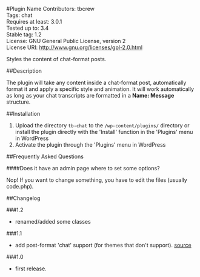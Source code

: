#Plugin Name
Contributors: tbcrew  
Tags: chat  
Requires at least: 3.0.1  
Tested up to: 3.4  
Stable tag: 1.2  
License: GNU General Public License, version 2  
License URI: http://www.gnu.org/licenses/gpl-2.0.html

Styles the content of chat-format posts.

##Description

The plugin will take any content inside a chat-format post, automatically format it and apply a specific style and animation. It will work automatically as long as your chat transcripts are formatted in a **Name: Message** structure.

##Installation

1. Upload the directory `tb-chat` to the `/wp-content/plugins/` directory or install the plugin directly with the 'Install' function in the 'Plugins' menu in WordPress
1. Activate the plugin through the 'Plugins' menu in WordPress

##Frequently Asked Questions

####Does it have an admin page where to set some options?

Nop! If you want to change something, you have to edit the files (usually code.php).

##Changelog

###1.2
* renamed/added some classes

###1.1
* add post-format 'chat' support (for themes that don't support). [source](http://wordpress.stackexchange.com/questions/23839/using-add-theme-support-inside-a-plugin)

###1.0
* first release.
